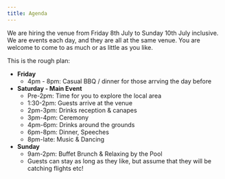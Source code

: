 ```yaml
---
title: Agenda
---
```


We are hiring the venue from Friday 8th July to Sunday 10th July inclusive. We are events each day, and they are all at the same venue. You are welcome to come to as much or as little as you like.

This is the rough plan:

- **Friday**
    - 4pm - 8pm: Casual BBQ / dinner for those arrving the day before
- **Saturday - Main Event**
    - Pre-2pm: Time for you to explore the local area
    - 1:30-2pm: Guests arrive at the venue
    - 2pm-3pm: Drinks reception & canapes
    - 3pm-4pm: Ceremony
    - 4pm-6pm: Drinks around the grounds
    - 6pm-8pm: Dinner, Speeches
    - 8pm-late: Music & Dancing
- **Sunday**
    - 9am-2pm: Buffet Brunch & Relaxing by the Pool
    - Guests can stay as long as they like, but assume that they will be catching flights etc!